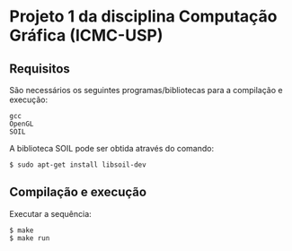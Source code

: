 # Projeto 1 da disciplina Computação Gráfica (ICMC-USP)

## Requisitos

São necessários os seguintes programas/bibliotecas para a compilação e execução:

```
gcc
OpenGL
SOIL
```
A biblioteca SOIL pode ser obtida através do comando:
```
$ sudo apt-get install libsoil-dev
```

## Compilação e execução
Executar a sequência:
```
$ make
$ make run
```